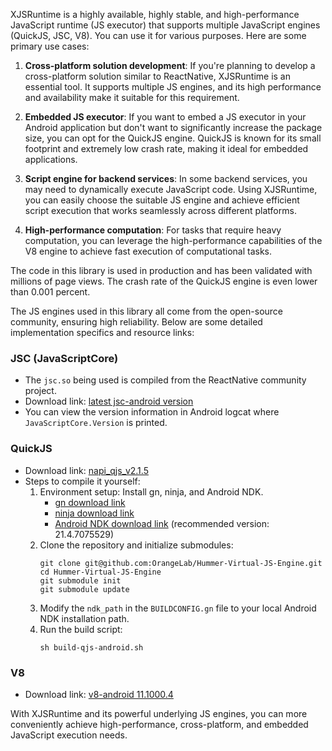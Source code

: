 XJSRuntime is a highly available, highly stable, and high-performance JavaScript runtime (JS executor) that supports multiple JavaScript engines (QuickJS, JSC, V8). You can use it for various purposes. Here are some primary use cases:

1. **Cross-platform solution development**: If you're planning to develop a cross-platform solution similar to ReactNative, XJSRuntime is an essential tool. It supports multiple JS engines, and its high performance and availability make it suitable for this requirement.

2. **Embedded JS executor**: If you want to embed a JS executor in your Android application but don't want to significantly increase the package size, you can opt for the QuickJS engine. QuickJS is known for its small footprint and extremely low crash rate, making it ideal for embedded applications.

3. **Script engine for backend services**: In some backend services, you may need to dynamically execute JavaScript code. Using XJSRuntime, you can easily choose the suitable JS engine and achieve efficient script execution that works seamlessly across different platforms.

4. **High-performance computation**: For tasks that require heavy computation, you can leverage the high-performance capabilities of the V8 engine to achieve fast execution of computational tasks.

The code in this library is used in production and has been validated with millions of page views. The crash rate of the QuickJS engine is even lower than 0.001 percent.

The JS engines used in this library all come from the open-source community, ensuring high reliability. Below are some detailed implementation specifics and resource links:

### JSC (JavaScriptCore)
- The `jsc.so` being used is compiled from the ReactNative community project.
- Download link: [latest jsc-android version](https://registry.npmjs.org/jsc-android/-/jsc-android-250230.2.1.tgz)
- You can view the version information in Android logcat where `JavaScriptCore.Version` is printed.

### QuickJS
- Download link: [napi_qjs_v2.1.5](https://github.com/OrangeLab/Hummer-Virtual-JS-Engine/releases/download/2.1.5/napi_qjs_v2.1.5.tar.gz)
- Steps to compile it yourself:
	1. Environment setup: Install gn, ninja, and Android NDK.
		- [gn download link](https://chrome-infra-packages.appspot.com/dl/gn/gn/linux-amd64/+/latest)
		- [ninja download link](https://github.com/ninja-build/ninja/wiki/Pre-built-Ninja-packages)
		- [Android NDK download link](https://github.com/android/ndk/wiki/Unsupported-Downloads) (recommended version: 21.4.7075529)
	2. Clone the repository and initialize submodules:
	   ```shell
       git clone git@github.com:OrangeLab/Hummer-Virtual-JS-Engine.git
       cd Hummer-Virtual-JS-Engine
       git submodule init
       git submodule update
       ```
	3. Modify the `ndk_path` in the `BUILDCONFIG.gn` file to your local Android NDK installation path.
	4. Run the build script:
	   ```shell
       sh build-qjs-android.sh
       ```

### V8
- Download link: [v8-android 11.1000.4](https://cdn.npmmirror.com/packages/v8-android/11.1000.4/v8-android-11.1000.4.tgz)

With XJSRuntime and its powerful underlying JS engines, you can more conveniently achieve high-performance, cross-platform, and embedded JavaScript execution needs.
